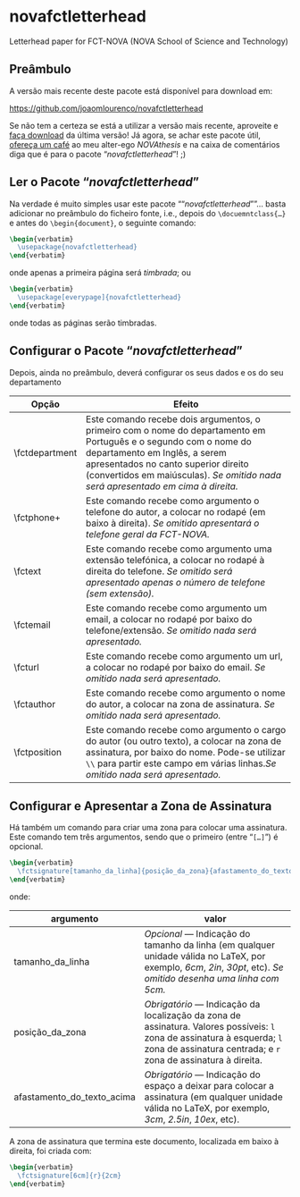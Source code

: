 # novafctletterhead

Letterhead paper for FCT-NOVA (NOVA School of Science and Technology)

## Preâmbulo

A versão mais recente deste pacote está disponível para download em:

https://github.com/joaomlourenco/novafctletterhead

Se não tem a certeza se está a utilizar a versão mais recente, aproveite e [faça download](https://github.com/joaomlourenco/novafctletterhead/archive/refs/heads/main.zip) da última versão!   Já agora, se achar este pacote útil, [ofereça um café](https://www.paypal.com/donate/?hosted_button_id=8WA8FRVMB78W8) ao meu alter-ego *NOVAthesis* e na caixa de comentários diga que é para o pacote “*novafctletterhead*”! ;)


## Ler o Pacote “*novafctletterhead*”

Na verdade é muito simples usar este pacote ““*novafctletterhead*””…  basta adicionar no preâmbulo do ficheiro fonte, i.e., depois do `\docuemntclass{…}` e antes do `\begin{document}`, o seguinte comando:

```latex
\begin{verbatim}
  \usepackage{novafctletterhead}
\end{verbatim}
```

onde apenas a primeira página será *timbrada*; ou

```latex
\begin{verbatim}
  \usepackage[everypage]{novafctletterhead}
\end{verbatim}
```

onde todas as páginas serão timbradas.

## Configurar o Pacote “*novafctletterhead*”

Depois, ainda no preâmbulo, deverá configurar os seus dados e os do seu departamento

| Opção | Efeito |
|----------|----------|
| \fctdepartment | Este comando recebe dois argumentos, o primeiro com o nome do departamento em Português e o segundo com o nome do departamento em Inglês, a serem apresentados no canto superior direito (convertidos em maiúsculas).  *Se omitido nada será apresentado em cima à direita.*|
| \fctphone+   | Este comando recebe como argumento o telefone do autor, a colocar no rodapé (em baixo à direita). *Se omitido apresentará o telefone geral da FCT-NOVA.*|
| \fctext   | Este comando recebe como argumento uma extensão telefónica, a colocar no rodapé à direita do telefone. *Se omitido será apresentado apenas o número de telefone (sem extensão).*|
| \fctemail  | Este comando recebe como argumento um email, a colocar no rodapé por baixo do telefone/extensão. *Se omitido nada será apresentado.*|
| \fcturl   | Este comando recebe como argumento um url, a colocar no rodapé por baixo do email. *Se omitido nada será apresentado.*|
| \fctauthor     | Este comando recebe como argumento o nome do autor, a colocar na zona de assinatura.  *Se omitido nada será apresentado.*|
| \fctposition   | Este comando recebe como argumento o cargo do autor (ou outro texto), a colocar na zona de assinatura, por baixo do nome.  Pode-se utilizar `\\` para partir este campo em várias linhas.*Se omitido nada será apresentado.*|


## Configurar e Apresentar a Zona de Assinatura

Há também um comando para criar uma zona para colocar uma assinatura.  Este comando tem três argumentos, sendo que o primeiro (entre “`[…]`”) é opcional.

```latex
\begin{verbatim}
  \fctsignature[tamanho_da_linha]{posição_da_zona}{afastamento_do_texto_acima}
\end{verbatim}
```

onde:

| argumento | valor |
|----------------|--------|
| tamanho_da_linha | *Opcional* — Indicação do tamanho da linha (em qualquer unidade válida no LaTeX, por exemplo, *6cm*, *2in*, *30pt*, etc).  *Se omitido desenha uma linha com 5cm.*|
| posição_da_zona | *Obrigatório* — Indicação da localização da zona de assinatura.  Valores possíveis: `l` zona de assinatura à esquerda; `l` zona de assinatura centrada; e `r`  zona de assinatura à direita. |
| afastamento_do_texto_acima | *Obrigatório* — Indicação do espaço a deixar para colocar a assinatura (em qualquer unidade válida no LaTeX, por exemplo, *3cm*, *2.5in*, *10ex*, etc). |

A zona de assinatura que termina este documento, localizada em baixo à direita, foi criada com:

```latex
\begin{verbatim}
  \fctsignature[6cm]{r}{2cm}
\end{verbatim}
```
